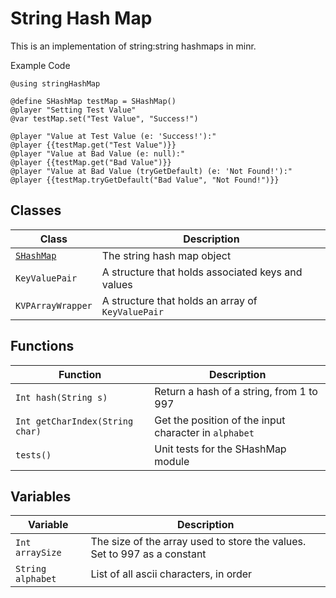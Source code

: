 <!-- minrdocs:scripting --> <!-- minrdocs:msc --> <!-- minrdocs:github https://github.com/x3a1n4/minr -->
<!-- minrscript:name StringHashMap -->
<!-- minrscript:author eggshells -->
<!-- minrscript:description A small implementation of string:string hashmaps in minr -->

# String Hash Map
This is an implementation of string:string hashmaps in minr.

Example Code

``` minr
@using stringHashMap

@define SHashMap testMap = SHashMap()
@player "Setting Test Value"
@var testMap.set("Test Value", "Success!")

@player "Value at Test Value (e: 'Success!'):"
@player {{testMap.get("Test Value")}}
@player "Value at Bad Value (e: null):"
@player {{testMap.get("Bad Value")}}
@player "Value at Bad Value (tryGetDefault) (e: 'Not Found!'):"
@player {{testMap.tryGetDefault("Bad Value", "Not Found!")}}
```

## Classes

| Class                                        | Description                                       |
| -------------------------------------------- | ------------------------------------------------- |
| [`SHashMap`](./SHashMap.md)                  | The string hash map object                        |
| `KeyValuePair`                               | A structure that holds associated keys and values |
| <!-- minrdocs:internal --> `KVPArrayWrapper` | A structure that holds an array of `KeyValuePair` |

## Functions

| Function                             | Description                                           |
| ------------------------------------ | ----------------------------------------------------- |
| `Int hash(String s)`                 | Return a hash of a string, from 1 to 997              |
| `Int getCharIndex(String char)`      | Get the position of the input character in `alphabet` |
| <!-- minrdocs:internal --> `tests()` | Unit tests for the SHashMap module                    |

## Variables
| Variable                                     | Description                                                              |
| -------------------------------------------- | ------------------------------------------------------------------------ |
| <!-- minrdocs:internal --> `Int arraySize`   | The size of the array used to store the values. Set to 997 as a constant |
| <!-- minrdocs:internal --> `String alphabet` | List of all ascii characters, in order                                   |